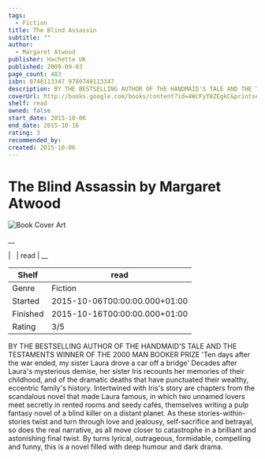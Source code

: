 ```yaml
---
tags:
  - Fiction
title: The Blind Assassin
subtitle: ""
author:
  - Margaret Atwood
publisher: Hachette UK
published: 2009-09-03
page_count: 483
isbn: 0748113347 9780748113347
description: BY THE BESTSELLING AUTHOR OF THE HANDMAID'S TALE AND THE TESTAMENTS WINNER OF THE 2000 MAN BOOKER PRIZE 'Ten days after the war ended, my sister Laura drove a car off a bridge' Decades after Laura's mysterious demise, her sister Iris recounts her memories of their childhood, and of the dramatic deaths that have punctuated their wealthy, eccentric family's history. Intertwined with Iris's story are chapters from the scandalous novel that made Laura famous, in which two unnamed lovers meet secretly in rented rooms and seedy cafés, themselves writing a pulp fantasy novel of a blind killer on a distant planet. As these stories-within-stories twist and turn through love and jealousy, self-sacrifice and betrayal, so does the real narrative, as all move closer to catastrophe in a brilliant and astonishing final twist. By turns lyrical, outrageous, formidable, compelling and funny, this is a novel filled with deep humour and dark drama.
coverUrl: http://books.google.com/books/content?id=4WcFyY8ZEgkC&printsec=frontcover&img=1&zoom=1&source=gbs_api
shelf: read
owned: false
start_date: 2015-10-06
end_date: 2015-10-16
rating: 3
recommended_by: 
created: 2015-10-06
---
```


# The Blind Assassin by Margaret Atwood

![Book Cover Art](http://books.google.com/books/content?id=4WcFyY8ZEgkC&printsec=frontcover&img=1&zoom=1&source=gbs_api)

__


| &nbsp; | read | __

| Shelf | read |
| --- | --- |
| Genre | Fiction |
| Started | 2015-10-06T00:00:00.000+01:00 |
| Finished | 2015-10-16T00:00:00.000+01:00 |
| Rating | 3/5 |

BY THE BESTSELLING AUTHOR OF THE HANDMAID'S TALE AND THE TESTAMENTS WINNER OF THE 2000 MAN BOOKER PRIZE 'Ten days after the war ended, my sister Laura drove a car off a bridge' Decades after Laura's mysterious demise, her sister Iris recounts her memories of their childhood, and of the dramatic deaths that have punctuated their wealthy, eccentric family's history. Intertwined with Iris's story are chapters from the scandalous novel that made Laura famous, in which two unnamed lovers meet secretly in rented rooms and seedy cafés, themselves writing a pulp fantasy novel of a blind killer on a distant planet. As these stories-within-stories twist and turn through love and jealousy, self-sacrifice and betrayal, so does the real narrative, as all move closer to catastrophe in a brilliant and astonishing final twist. By turns lyrical, outrageous, formidable, compelling and funny, this is a novel filled with deep humour and dark drama.